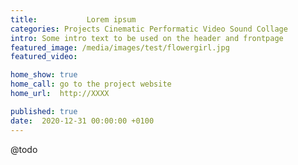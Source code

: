 ```yaml
---
title:           Lorem ipsum
categories: Projects Cinematic Performatic Video Sound Collage 
intro: Some intro text to be used on the header and frontpage
featured_image: /media/images/test/flowergirl.jpg
featured_video: 

home_show: true
home_call: go to the project website
home_url:  http://XXXX

published: true
date:  2020-12-31 00:00:00 +0100
---
```


@todo